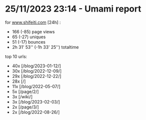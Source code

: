 # 25/11/2023 23:14 - Umami report
for www.shifeiti.com [24h] :

 - 166 (-85) page views
 - 65 (-27) uniques
 - 51 (-17) bounces
 - 2h 31' 53'' (-1h 33' 25'') totaltime


top 10 urls:
 - 40x [/blog/2023-01-12/]
 - 30x [/blog/2022-12-09/]
 - 29x [/blog/2022-12-22/]
 - 28x [/]
 - 11x [/blog/2022-05-07/]
 - 5x [/page/2/]
 - 3x [/wiki/]
 - 3x [/blog/2023-02-03/]
 - 2x [/page/3/]
 - 2x [/blog/2022-08-26/]


